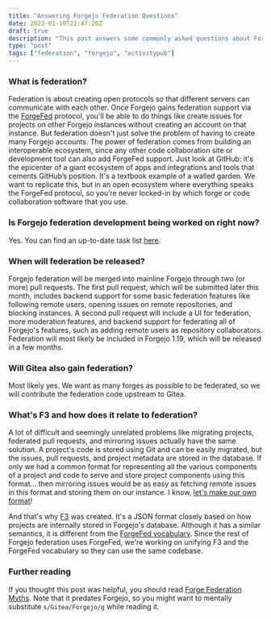```yaml
---
title: "Answering Forgejo Federation Questions"
date: 2023-01-10T21:47:26Z
draft: true
description: "This post answers some commonly asked questions about Forgejo federation"
type: "post"
tags: ["federation", "forgejo", "activitypub"]
---
```



### What is federation?

Federation is about creating open protocols so that different servers can communicate with each other. Once Forgejo gains federation support via the [ForgeFed](https://forgefed.org/) protocol, you'll be able to do things like create issues for projects on other Forgejo instances without creating an account on that instance. But federation doesn't just solve the problem of having to create many Forgejo accounts. The power of federation comes from building an interoperable ecosystem, since any other code collaboration site or development tool can also add ForgeFed support. Just look at GitHub: it's the epicenter of a giant ecosystem of apps and integrations and tools that cements GitHub’s position. It's a textbook example of a walled garden. We want to replicate this, but in an open ecosystem where everything speaks the ForgeFed protocol, so you’re never locked-in by which forge or code collaboration software that you use.

### Is Forgejo federation development being worked on right now?

Yes. You can find an up-to-date task list [here](https://codeberg.org/forgejo/forgejo/issues/59).

### When will federation be released?

Forgejo federation will be merged into mainline Forgejo through two (or more) pull requests. The first pull request, which will be submitted later this month, includes backend support for some basic federation features like following remote users, opening issues on remote repositories, and blocking instances. A second pull request will include a UI for federation, more moderation features, and backend support for federating all of Forgejo's features, such as adding remote users as repository collaborators. Federation will most likely be included in Forgejo 1.19, which will be released in a few months.

### Will Gitea also gain federation?

Most likely yes. We want as many forges as possible to be federated, so we will contribute the federation code upstream to Gitea.

### What's F3 and how does it relate to federation?

A lot of difficult and seemingly unrelated problems like migrating projects, federated pull requests, and mirroring issues actually have the same solution. A project's code is stored using Git and can be easily migrated, but the issues, pull requests, and project metadata are stored in the database. If only we had a common format for representing all the various components of a project and code to serve and store project components using this format... then mirroring issues would be as easy as fetching remote issues in this format and storing them on our instance. I know, [let's make our own format](https://xkcd.com/927/)!

And that's why [F3](https://forum.forgefriends.org/t/about-the-friendly-forge-format-f3/681) was created. It's a JSON format closely based on how projects are internally stored in Forgejo's database. Although it has a similar semantics, it is different from the [ForgeFed vocabulary](https://forgefed.org/vocabulary.html). Since the rest of Forgejo federation uses ForgeFed, we're working on unifying F3 and the ForgeFed vocabulary so they can use the same codebase.

### Further reading

If you thought this post was helpful, you should read [Forge Federation Myths](https://a.exozy.me/posts/forge-federation-myths/). Note that it predates Forgejo, so you might want to mentally substitute `s/Gitea/Forgejo/g` while reading it.
